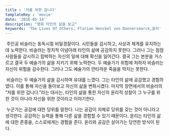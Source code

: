 ```yaml
---
title : '저를 위한 겁니다'
templateKey : 'movie'
date: '2016-05-14'
description: "영화 타인의 삶을 보고"
keywords: 'The Lives Of Others, Florian Henckel von Donnersmarck,윤리'
---
```

&nbsp;주인공 비슬러는 동독시절 비밀경찰이다. 시민들을 감시하고, 사상과 체계를 유지하는 데 노력한다. 비슬러는 정치적 이념아래 타인의 삶에 공감하지 못한다. 그러나 그는 점점 사람들을 감시하고 핍박하는 자신의 일에 대해 확신을 잃어간다. 결국 그는 본분을 거스르고 결국 두 예술가의 삶을 지키기 위해 노력한다. 두 예술가가 위험에 처하자 비슬러는 자신이 위험을 감수한다. 그러나 그도 예술가의 안타까운 죽음을 막지는 못한다.

&nbsp;비슬러는 두 예술가의 삶을 감시하며 유대를 느꼈다. 그는 타인의 삶에 공감했고 경험하였다. 이를 통해 자신을 돌아보고 자신의 삶을 변화시켰다. 마지막 장면에서의 비슬러의 “저를 위한 겁니다.”라는 대사는, 타인의 삶을 통한 자신의 윤리적 성찰이 그 누구를 위한 것이 아니라 자신을 위한 것이라고 이야기한다.

&nbsp;누군가는 공감에 대한 당위를 말한다. 나는 공감이 자체로 당위를 갖는 것이 아니라고 생각한다. 공감하는 능력을 통해 다른 삶을 경험할 수 있기 때문이다. 윤리는 타인의 삶에 대한 존중을, 스스로에게는 경험을 준다. 윤리와 공감은 살아가는 당연한 방식이 된다.
